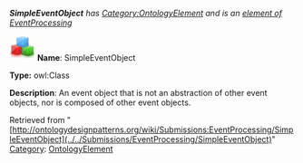 ___SimpleEventObject__ has [Category:OntologyElement](../../Category/OntologyElement "Category:OntologyElement") and is an [element of](../../Property/ElementOf "Property:ElementOf") [EventProcessing](../../Submissions/EventProcessing "Submissions:EventProcessing")_


  




[![Class](../../images/thumb/2/27/Class.gif/45px-Class.gif)](../../Image/Class.gif "Class")
__Name__: SimpleEventObject 


__Type:__ owl:Class 


__Description__: An event object that is not an abstraction of other event objects, nor is composed of other event objects. 





Retrieved from "[http://ontologydesignpatterns.org/wiki/Submissions:EventProcessing/SimpleEventObject](../../Submissions/EventProcessing/SimpleEventObject)"
 [Category](http://ontologydesignpatterns.org/wiki/Special:Categories "Special:Categories"): [OntologyElement](../../Category/OntologyElement "Category:OntologyElement")